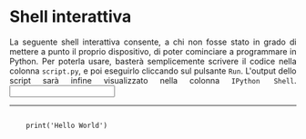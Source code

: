 # Shell interattiva

<div style="text-align: justify;">
La seguente shell interattiva consente, a chi non fosse stato in grado di mettere a punto il proprio dispositivo, di poter cominciare a programmare in Python. Per poterla usare, basterà semplicemente scrivere il codice nella colonna <code>script.py</code>, e poi eseguirlo cliccando sul pulsante <code>Run</code>. L'output dello script sarà infine visualizzato nella colonna <code>IPython Shell</code>.

<input type="text" name="foo" id="input" value="" />
</div>

---

<div data-datacamp-exercise data-lang="python" data-height="570px" >
    <code data-type="sample-code" >
    print('Hello World')
    </code>
</div>


<!-- ---

<div data-datacamp-exercise data-lang="python" data-height="570px" >
    <code data-type="sample-code" >
from urllib.request import urlopen

import json
import matplotlib.pyplot as plt
import numpy as np

url_base = 'https://api.weatherbit.io/v2.0/forecast/daily?'
postal_code = '72100'
country = 'IT'
key = 'a2e592329c9549dc8906aa5b9e84fc3b'

url = url_base + 'postal_code=' + postal_code \
            + '&country=' + country \
            + '&key=' + key

try:
    data = json.loads(urlopen(url).read().decode('utf-8'))
except:
    print('[ERROR] Invalid postal code or country code.')
else:
    # plot the minimum and the maximum temperature as function of the days
    day = np.zeros((len(data['data']),1))
    temp = np.zeros((len(data['data']),2))
    for i in range(0,len(data['data'])):
        day[i] = i
        temp[i][0] = data['data'][i]['min_temp']
        temp[i][1] = data['data'][i]['max_temp']

    fig, ax = plt.subplots()
    ax.plot(day, temp[:,0])
    ax.plot(day, temp[:,1])

    ax.set(xlabel='Days', 
           ylabel='Temperature range', 
           title= data['city_name'] + ': 16 days weather forecast')
    ax.grid()

    # show the results
    plt.show()


    </code>
</div> -->


<link rel="stylesheet" href="https://maxcdn.bootstrapcdn.com/bootstrap/4.0.0/css/bootstrap.min.css" integrity="sha384-Gn5384xqQ1aoWXA+058RXPxPg6fy4IWvTNh0E263XmFcJlSAwiGgFAW/dAiS6JXm" crossorigin="anonymous">


<script type="text/javascript" src="//cdn.datacamp.com/dcl-react.js.gz"></script>
